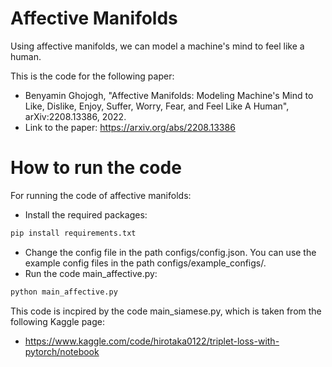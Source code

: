 # Affective Manifolds

Using affective manifolds, we can model a machine's mind to feel like a human. 

This is the code for the following paper:
- Benyamin Ghojogh, "Affective Manifolds: Modeling Machine's Mind to Like, Dislike, Enjoy, Suffer, Worry, Fear, and Feel Like A Human", arXiv:2208.13386, 2022.
- Link to the paper: https://arxiv.org/abs/2208.13386

# How to run the code

For running the code of affective manifolds:
- Install the required packages:
```bash
pip install requirements.txt
```
- Change the config file in the path configs/config.json. You can use the example config files in the path configs/example_configs/.
- Run the code main_affective.py:
```bash
python main_affective.py
```
 
This code is incpired by the code main_siamese.py, which is taken from the following Kaggle page:
- https://www.kaggle.com/code/hirotaka0122/triplet-loss-with-pytorch/notebook
